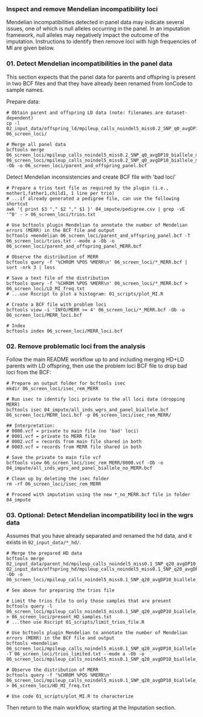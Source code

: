 ### Inspect and remove Mendelian incompatibility loci ###
Mendelian incompatibilities detected in panel data may indicate several issues, one of which is null alleles occurring in the panel. In an imputation framework, null alleles may negatively impact the outcome of the imputation. Instructions to identify then remove loci with high frequencies of MI are given below.     

### 01. Detect Mendelian incompatibilities in the panel data ###
This section expects that the panel data for parents and offspring is present in two BCF files and that they have already been renamed from IonCode to sample names.   

Prepare data:     
```
# Obtain parent and offspring LD data (note: filenames are dataset-dependent)
cp -l 02_input_data/offspring_ld/mpileup_calls_noindel5_miss0.2_SNP_q0_avgDP10_biallele_minDP4_maxDP100000_miss0.2_offspring_only_rename.bcf* 06_screen_loci/

# Merge all panel data
bcftools merge 06_screen_loci/mpileup_calls_noindel5_miss0.2_SNP_q0_avgDP10_biallele_minDP4_maxDP100000_miss0.2_parents_only_rename.bcf 06_screen_loci/mpileup_calls_noindel5_miss0.2_SNP_q0_avgDP10_biallele_minDP4_maxDP100000_miss0.2_offspring_only_rename.bcf -Ob -o 06_screen_loci/parent_and_offspring_panel.bcf

```

Detect Mendelian inconsistencies and create BCF file with 'bad loci'     
```
# Prepare a trios text file as required by the plugin (i.e., mother1,father1,child1, 1 line per trio)  
# ...if already generated a pedigree file, can use the following shortcut
awk '{ print $3 "," $2 "," $1 }' 04_impute/pedigree.csv | grep -vE '^0' - > 06_screen_loci/trios.txt

# Use bcftools plugin Mendelian to annotate the number of Mendelian errors (MERR) in the BCF file and output
bcftools +mendelian 06_screen_loci/parent_and_offspring_panel.bcf -T 06_screen_loci/trios.txt --mode a -Ob -o 06_screen_loci/parent_and_offspring_panel_MERR.bcf

# Observe the distribution of MERR
bcftools query -f '%CHROM %POS %MERR\n' 06_screen_loci/*_MERR.bcf | sort -nrk 3 | less

# Save a text file of the distribution 
bcftools query -f '%CHROM %POS %MERR\n' 06_screen_loci/*_MERR.bcf > 06_screen_loci/LD_MI_freq.txt
# ...use Rscript to plot a histogram: 01_scripts/plot_MI.R   

# Create a BCF file with problem loci
bcftools view -i 'INFO/MERR >= 4' 06_screen_loci/*_MERR.bcf -Ob -o 06_screen_loci/MERR_loci.bcf

# Index
bcftools index 06_screen_loci/MERR_loci.bcf 
```

### 02. Remove problematic loci from the analysis ###
Follow the main README workflow up to and including merging HD+LD parents with LD offspring, then use the problem loci BCF file to drop bad loci from the BCF:    
```
# Prepare an output folder for bcftools isec
mkdir 06_screen_loci/isec_rem_MERR

# Run isec to identify loci private to the all loci data (dropping MERR)
bcftools isec 04_impute/all_inds_wgrs_and_panel_biallele.bcf 06_screen_loci/MERR_loci.bcf -p 06_screen_loci/isec_rem_MERR/

## Interpretation:
# 0000.vcf = private to main file (no 'bad' loci)
# 0001.vcf = private to MERR file
# 0002.vcf = records from main file shared in both
# 0003.vcf = records from MERR file shared in both

# Save the private to main file vcf
bcftools view 06_screen_loci/isec_rem_MERR/0000.vcf -Ob -o 04_impute/all_inds_wgrs_and_panel_biallele_no_MERR.bcf

# Clean up by deleting the isec folder
rm -rf 06_screen_loci/isec_rem_MERR

# Proceed with imputation using the new *_no_MERR.bcf file in folder 04_impute
```

### 03. Optional: Detect Mendelian incompatibility loci in the wgrs data ###
Assumes that you have already separated and renamed the hd data, and it exists in `02_input_data/*_hd/`.    

```
# Merge the prepared HD data
bcftools merge 02_input_data/parent_hd/mpileup_calls_noindel5_miss0.1_SNP_q20_avgDP10_biallele_minDP4_maxDP100_miss0.1_parents_only_rename.bcf 02_input_data/offspring_hd/mpileup_calls_noindel5_miss0.1_SNP_q20_avgDP10_biallele_minDP4_maxDP100_miss0.1_offspring_only_rename.bcf -Ob -o 06_screen_loci/mpileup_calls_noindel5_miss0.1_SNP_q20_avgDP10_biallele_minDP4_maxDP100_miss0.1_renamed_remerged.bcf

# See above for preparing the trios file

# Limit the trios file to only those samples that are present
bcftools query -l 06_screen_loci/mpileup_calls_noindel5_miss0.1_SNP_q20_avgDP10_biallele_minDP4_maxDP100_miss0.1_renamed_remerged.bcf > 06_screen_loci/present_HD_samples.txt
# ...then use Rscript 01_scripts/limit_trios_file.R

# Use bcftools plugin Mendelian to annotate the number of Mendelian errors (MERR) in the BCF file and output
bcftools +mendelian 06_screen_loci/mpileup_calls_noindel5_miss0.1_SNP_q20_avgDP10_biallele_minDP4_maxDP100_miss0.1_renamed_remerged.bcf -T 06_screen_loci/trios_limited.txt --mode a -Ob -o 06_screen_loci/mpileup_calls_noindel5_miss0.1_SNP_q20_avgDP10_biallele_minDP4_maxDP100_miss0.1_renamed_remerged_MERR.bcf

# Observe the distribution of MERR
bcftools query -f '%CHROM %POS %MERR\n' 06_screen_loci/mpileup_calls_noindel5_miss0.1_SNP_q20_avgDP10_biallele_minDP4_maxDP100_miss0.1_renamed_remerged_MERR.bcf > 06_screen_loci/HD_MI_freq.txt

# Use code 01_scripts/plot_MI.R to characterize

```

Then return to the main workflow, starting at the Imputation section.    
